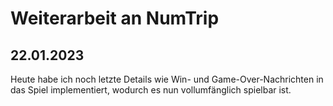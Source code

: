 # Weiterarbeit an NumTrip
## 22.01.2023

Heute habe ich noch letzte Details wie Win- und Game-Over-Nachrichten in das Spiel implementiert, wodurch es nun vollumfänglich spielbar ist.
